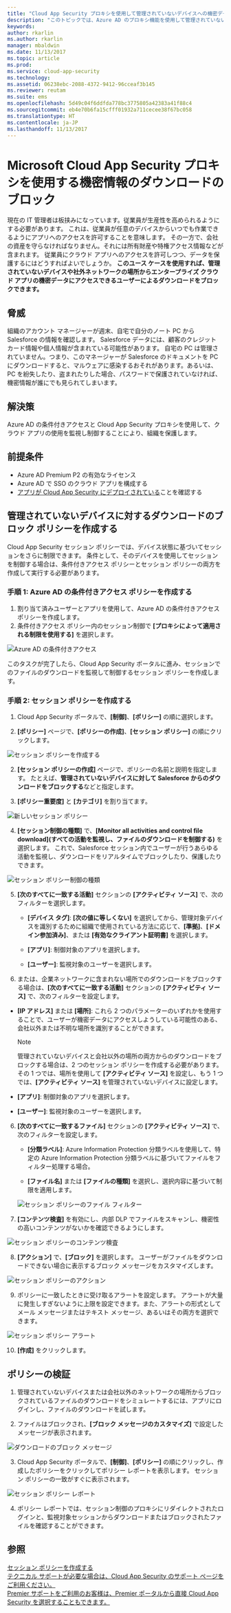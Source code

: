 ```yaml
---
title: "Cloud App Security プロキシを使用して管理されていないデバイスへの機密データのダウンロードをブロックする方法 | Microsoft Docs"
description: "このトピックでは、Azure AD のプロキシ機能を使用して管理されていないデバイスによる機密データのダウンロードから組織を守るためのシナリオについて説明します。"
keywords: 
author: rkarlin
ms.author: rkarlin
manager: mbaldwin
ms.date: 11/13/2017
ms.topic: article
ms.prod: 
ms.service: cloud-app-security
ms.technology: 
ms.assetid: 06238ebc-2088-4372-9412-96cceaf3b145
ms.reviewer: reutam
ms.suite: ems
ms.openlocfilehash: 5d49c04f6ddfda778bc3775805a42383a41f88c4
ms.sourcegitcommit: eb4e70b6fa15cfff01932a711cecee38f67bc058
ms.translationtype: HT
ms.contentlocale: ja-JP
ms.lasthandoff: 11/13/2017
---
```

# <a name="blocking-downloads-of-sensitive-information-using-the-microsoft-cloud-app-security-proxy"></a>Microsoft Cloud App Security プロキシを使用する機密情報のダウンロードのブロック


現在の IT 管理者は板挟みになっています。従業員が生産性を高められるようにする必要があります。 これは、従業員が任意のデバイスからいつでも作業できるようにアプリへのアクセスを許可することを意味します。 その一方で、会社の資産を守らなければなりません。それには所有財産や特権アクセス情報などが含まれます。 従業員にクラウド アプリへのアクセスを許可しつつ、データを保護するにはどうすればよいでしょうか。 **このユース ケースを使用すれば、管理されていないデバイスや社外ネットワークの場所からエンタープライズ クラウド アプリの機密データにアクセスできるユーザーによるダウンロードをブロックできます。**


## <a name="the-threat"></a>脅威
組織のアカウント マネージャーが週末、自宅で自分のノート PC から Salesforce の情報を確認します。 Salesforce データには、顧客のクレジット カード情報や個人情報が含まれている可能性があります。 自宅の PC は管理されていません。つまり、このマネージャーが Salesforce のドキュメントを PC にダウンロードすると、マルウェアに感染するおそれがあります。あるいは、PC を紛失したり、盗まれたりした場合、パスワードで保護されていなければ、機密情報が誰にでも見られてしまいます。 

## <a name="the-solution"></a>解決策
Azure AD の条件付きアクセスと Cloud App Security プロキシを使用して、クラウド アプリの使用を監視し制御することにより、組織を保護します。  

## <a name="prerequisites"></a>前提条件

- Azure AD Premium P2 の有効なライセンス
- Azure AD で SSO のクラウド アプリを構成する  
- [アプリが Cloud App Security にデプロイされている](proxy-deployment-aad.md)ことを確認する

## <a name="create-a-block-download-policy-for-unmanaged-devices"></a>管理されていないデバイスに対するダウンロードのブロック ポリシーを作成する  

Cloud App Security セッション ポリシーでは、デバイス状態に基づいてセッションをさらに制限できます。 条件として、そのデバイスを使用してセッションを制御する場合は、条件付きアクセス ポリシーとセッション ポリシーの両方を作成して実行する必要があります。  

### <a name="step-1-create-an-azure-ad-conditional-access-policy"></a>手順 1: Azure AD の条件付きアクセス ポリシーを作成する

1. 割り当て済みユーザーとアプリを使用して、Azure AD の条件付きアクセス ポリシーを作成します。
2. 条件付きアクセス ポリシー内のセッション制御で **[プロキシによって適用される制限を使用する]** を選択します。   

 ![Azure AD の条件付きアクセス](./media/proxy-deploy-restrictions-aad.png)

このタスクが完了したら、Cloud App Security ポータルに進み、セッションでのファイルのダウンロードを監視して制御するセッション ポリシーを作成します。

### <a name="step-2-create-a-session-policy"></a>手順 2: セッション ポリシーを作成する

1. Cloud App Security ポータルで、**[制御]**、**[ポリシー]** の順に選択します。 

2. **[ポリシー]** ページで、**[ポリシーの作成]**、**[セッション ポリシー]** の順にクリックします。
 
 ![セッション ポリシーを作成する](./media/create-session-policy.png)

2. **[セッション ポリシーの作成]** ページで、ポリシーの名前と説明を指定します。 たとえば、**管理されていないデバイスに対して Salesforce からのダウンロードをブロックする**などと指定します。

3. **[ポリシー重要度]** と **[カテゴリ]** を割り当てます。

 ![新しいセッション ポリシー](./media/new-session-policy.png)

4. **[セッション制御の種類]** で、**[Monitor all activities and control file download]\(すべての活動を監視し、ファイルのダウンロードを制御する\)** を選択します。 これで、Salesforce セッション内でユーザーが行うあらゆる活動を監視し、ダウンロードをリアルタイムでブロックしたり、保護したりできます。

 ![セッション ポリシー制御の種類](./media/session-policy-control-type.png)

5.  **[次のすべてに一致する活動]** セクションの **[アクティビティ ソース]** で、次のフィルターを選択します。 
    
    - **[デバイス タグ]**: **[次の値に等しくない]** を選択してから、管理対象デバイスを識別するために組織で使用されている方法に応じて、**[準拠]**、**[ドメイン参加済み]**、または **[有効なクライアント証明書]** を選択します。 
    
    - **[アプリ]**: 制御対象のアプリを選択します。  

    - **[ユーザー]**: 監視対象のユーザーを選択します。  
    
7. または、企業ネットワークに含まれない場所でのダウンロードをブロックする場合は、**[次のすべてに一致する活動]** セクションの **[アクティビティ ソース]** で、次のフィルターを設定します。 

  - **[IP アドレス]** または **[場所]**: これら 2 つのパラメーターのいずれかを使用することで、ユーザーが機密データにアクセスしようしている可能性のある、会社以外または不明な場所を識別することができます。

     > [!NOTE]
     > 管理されていないデバイスと会社以外の場所の両方からのダウンロードをブロックする場合は、2 つのセッション ポリシーを作成する必要があります。その 1 つでは、場所を使用して **[アクティビティ ソース]** を設定し、もう 1 つでは、**[アクティビティ ソース]** を管理されていないデバイスに設定します。
 
   - **[アプリ]**: 制御対象のアプリを選択します。    
   
   - **[ユーザー]**: 監視対象のユーザーを選択します。  

6. **[次のすべてに一致するファイル]** セクションの **[アクティビティ ソース]** で、次のフィルターを設定します。 
   
    - **[分類ラベル]**: Azure Information Protection 分類ラベルを使用して、特定の Azure Information Protection 分類ラベルに基づいてファイルをフィルター処理する場合。
   
    - **[ファイル名]** または **[ファイルの種類]** を選択し、選択内容に基づいて制限を適用します。
 
     ![セッション ポリシーのファイル フィルター](./media/session-policy-file-filters.png)

7. **[コンテンツ検査]** を有効にし、内部 DLP でファイルをスキャンし、機密性の高いコンテンツがないかを確認できるようにします。 

 ![セッション ポリシーのコンテンツ検査](./media/session-policy-content-inspection.png)

8. **[アクション]** で、**[ブロック]** を選択します。 ユーザーがファイルをダウンロードできない場合に表示するブロック メッセージをカスタマイズします。  

 ![セッション ポリシーのアクション](./media/session-policy-actions.png)

9. ポリシーに一致したときに受け取るアラートを設定します。 アラートが大量に発生しすぎないように上限を設定できます。また、アラートの形式としてメール メッセージまたはテキスト メッセージ、あるいはその両方を選択できます。

 ![セッション ポリシー アラート](./media/session-policy-alert.png)


10. **[作成]** をクリックします。  
 

## <a name="validate-your-policy"></a>ポリシーの検証 

1. 管理されていないデバイスまたは会社以外のネットワークの場所からブロックされているファイルのダウンロードをシミュレートするには、アプリにログインし、ファイルのダウンロードを試します。 

2. ファイルはブロックされ、**[ブロック メッセージのカスタマイズ]** で設定したメッセージが表示されます。 

  ![ダウンロードのブロック メッセージ](./media/block-download-message.png)

3. Cloud App Security ポータルで、**[制御]**、**[ポリシー]** の順にクリックし、作成したポリシーをクリックしてポリシー レポートを表示します。 セッション ポリシーの一致がすぐに表示されます。 
 
  ![セッション ポリシー レポート](./media/session-policy-report.png)

4. ポリシー レポートでは、セッション制御のプロキシにリダイレクトされたログインと、監視対象セッションからダウンロードまたはブロックされたファイルを確認することができます。




## <a name="see-also"></a>参照  
[セッション ポリシーを作成する](session-policy-aad.md)   
[テクニカル サポートが必要な場合は、Cloud App Security のサポート ページをご利用ください。](http://support.microsoft.com/oas/default.aspx?prid=16031)   
[Premier サポートをご利用のお客様は、Premier ポータルから直接 Cloud App Security を選択することもできます。](https://premier.microsoft.com/)  
  
  